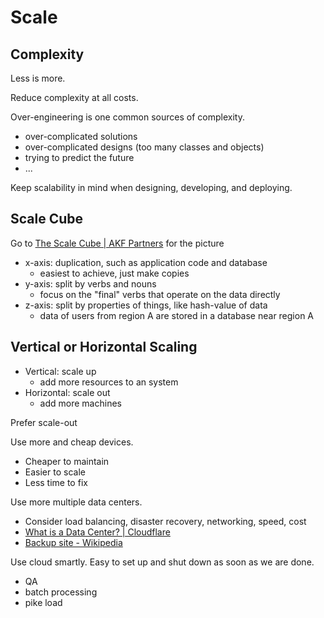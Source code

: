 # Scale

## Complexity

Less is more.

Reduce complexity at all costs.

Over-engineering is one common sources of complexity.

* over-complicated solutions
* over-complicated designs (too many classes and objects)
* trying to predict the future
* ...

Keep scalability in mind when designing, developing, and deploying.

## Scale Cube

Go to [The Scale Cube | AKF Partners](https://akfpartners.com/growth-blog/scale-cube) for the picture

* x-axis: duplication, such as application code and database
  * easiest to achieve, just make copies
* y-axis: split by verbs and nouns
  * focus on the "final" verbs that operate on the data directly
* z-axis: split by properties of things, like hash-value of data
  * data of users from region A are stored in a database near region A

## Vertical or Horizontal Scaling

* Vertical: scale up
  * add more resources to an system
* Horizontal: scale out
  * add more machines

Prefer scale-out

Use more and cheap devices.

* Cheaper to maintain
* Easier to scale
* Less time to fix

Use more multiple data centers.

* Consider load balancing, disaster recovery, networking, speed, cost
* [What is a Data Center? | Cloudflare](https://www.cloudflare.com/learning/cdn/glossary/data-center/)
* [Backup site - Wikipedia](https://en.wikipedia.org/wiki/Backup_site#Hot_Sites)

Use cloud smartly. Easy to set up and shut down as soon as we are done.

* QA
* batch processing
* pike load